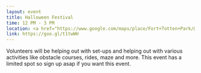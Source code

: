 ```yaml
---
layout: event
title: Halloween Festival
time: 12 PM - 3 PM
location: <a href="https://www.google.com/maps/place/Fort+Totten+Park/@40.7927954,-73.7791031,17z/data=!3m1!4b1!4m5!3m4!1s0x89c28a468315c56d:0xe0e439964eb38779!8m2!3d40.7927954!4d-73.7769144">Totten Ave & 15 Rd</a>, Bayside, NY 11359
link: https://goo.gl/t1twWH
---
```

Volunteers will be helping out with set-ups and helping out with various activities like obstacle courses, rides, maze and more. This event has a limited spot so sign up asap if you want this event.
